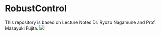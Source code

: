 # RobustControl
This repository is based on Lecture Notes Dr. Ryozo Nagamune and Prof. Masayuki Fujita. 
<img src="https://render.githubusercontent.com/render/math?math=e^{i \pi} = -1">
